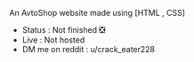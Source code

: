 An AvtoShop website made using [HTML , CSS]
- Status : Not finished ❎
- Live : Not hosted
- DM me on reddit : u/crack_eater228
